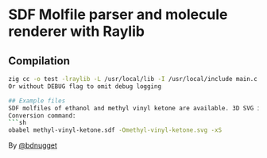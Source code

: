 # SDF Molfile parser and molecule renderer with Raylib

## Compilation
```sh
zig cc -o test -lraylib -L /usr/local/lib -I /usr/local/include main.c -DDEBUG```
Or without DEBUG flag to omit debug logging

## Example files
SDF molfiles of ethanol and methyl vinyl ketone are available. 3D SVG images were generated from these using OpenBabel for comparison with the Raymol output.
Conversion command:
```sh
obabel methyl-vinyl-ketone.sdf -Omethyl-vinyl-ketone.svg -xS
```

By [@bdnugget](https://t.me/bdnugget)
